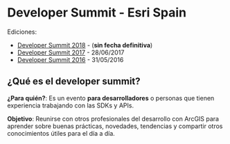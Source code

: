 # Developer Summit - Esri Spain

Ediciones:

* [Developer Summit 2018](2018) - (**sin fecha definitiva**)
* [Developer Summit 2017](2017) - 28/06/2017
* [Developer Summit 2016](2016) - 31/05/2016

## ¿Qué es el developer summit?

**¿Para quién?**: Es un evento **para desarrolladores** o personas que tienen experiencia trabajando con las SDKs y APIs.

**Objetivo**: Reunirse con otros profesionales del desarrollo con ArcGIS para aprender sobre buenas prácticas, novedades, tendencias y compartir otros conocimientos útiles para el día a día.
